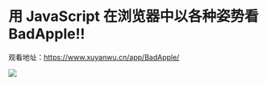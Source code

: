 # 用 JavaScript 在浏览器中以各种姿势看 BadApple!!

观看地址：https://www.xuyanwu.cn/app/BadApple/

<img src="/img/BadApple.png">
